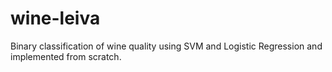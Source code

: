# wine-leiva
Binary classification of wine quality using SVM and Logistic Regression and implemented from scratch.
